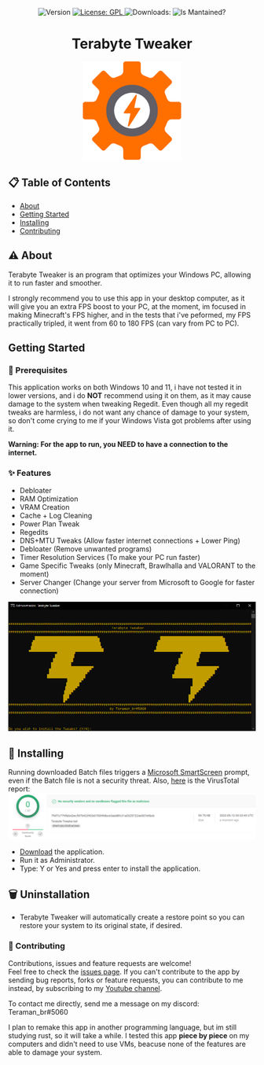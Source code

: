 <p align="center">
  <img alt="Version" src="https://img.shields.io/github/v/tag/Teramanbr/TerabyteTweaker?label=Version%3A" />
  <a href="#" target="_blank">
    <img alt="License: GPL" src="https://img.shields.io/badge/License-GPL%203.0%20License-purple.svg" />
  </a>
  <a><img alt="Downloads:" src="https://img.shields.io/github/downloads/Teramanbr/TerabyteTweaker/total.svg" />
  </a>
  <a><img alt="Is Mantained?" src="https://img.shields.io/badge/Mantained:-yes-green.svg" />
  </a>
</p>
<h1 align="center">
Terabyte Tweaker
</h1>

<p align="center">
 <img src="https://github.com/Teramanbr/TerabyteTweaker/blob/main/images/favicon.png?raw=true" width="200">
</p>

## 📋 Table of Contents

- [About](#about)
- [Getting Started](#getting_started)
- [Installing](#installing)
- [Contributing](#contributing)

## ⚠️ About <a name = "about"></a>

Terabyte Tweaker is an program that optimizes your Windows PC, allowing it to run faster and smoother.

I strongly recommend you to use this app in your desktop computer, as it will give you an extra FPS boost to your PC, at the moment, im focused in making Minecraft's FPS higher, and in the tests that i've peformed, my FPS practically tripled, it went from 60 to 180 FPS (can vary from PC to PC).

## Getting Started <a name = "getting_started"></a>
### 🛑 Prerequisites

This application works on both Windows 10 and 11, i have not tested it in lower versions, and i do **NOT** recommend using it on them, as it may cause damage to the system when tweaking Regedit.
Even though all my regedit tweaks are harmless, i do not want any chance of damage to your system, so don't come crying to me if your Windows Vista got problems after using it.

**Warning: For the app to run, you NEED to have a connection to the internet.**

### ✨ Features <a name = "features"></a>
- Debloater
- RAM Optimization
- VRAM Creation
- Cache + Log Cleaning
- Power Plan Tweak
- Regedits
- DNS+MTU Tweaks (Allow faster internet connections + Lower Ping)
- Debloater (Remove unwanted programs)
- Timer Resolution Services (To make your PC run faster)
- Game Specific Tweaks (only Minecraft, Brawlhalla and VALORANT to the moment)
- Server Changer (Change your server from Microsoft to Google for faster connection)

![](https://github.com/Teramanbr/TerabyteTweaker/blob/main/images/ingles.png?raw=true)

## 🔨 Installing <a name = "installing"></a>

Running downloaded Batch files triggers a [Microsoft SmartScreen](https://docs.microsoft.com/pt-br/windows/security/threat-protection/microsoft-defender-smartscreen/microsoft-defender-smartscreen-overview) prompt, even if the Batch file is not a security threat.
Also, [here](https://www.virustotal.com/gui/file/7f4f7c7795bb42ec597b923903d1f309fdbce3add8fc31a03257224e507e9bcb?nocache=1) is the VirusTotal report:
![](https://github.com/Teramanbr/TerabyteTweaker/blob/main/images/VirusTotal.png?raw=true)

- [Download](https://github.com/Teramanbr/TerabyteTweaker/releases/latest/download/Terabyte.Tweaker.bat) the application.
- Run it as Administrator.
- Type: Y or Yes and press enter to install the application.

## 🗑 Uninstallation

- Terabyte Tweaker will automatically create a restore point so you can restore your system to its original state, if desired.

### 🤝 Contributing <a name = "contributing"></a>

Contributions, issues and feature requests are welcome!<br />Feel free to check the [issues page](https://github.com/Teramanbr/TerabyteTweaker/issues). 
If you can't contribute to the app by sending bug reports, forks or feature requests, you can contribute to me instead, by subscribing to my [Youtube channel](https://www.youtube.com/channel/UCIj-jcplOl9RqTfjXQ30JXA?sub_confirmation=1&via=tb).

To contact me directly, send me a message on my discord: Teraman_br#5060

I plan to remake this app in another programming language, but im still studying rust, so it will take a while.
I tested this app **piece by piece** on my computers and didn't need to use VMs, beacuse none of the features are able to damage your system.